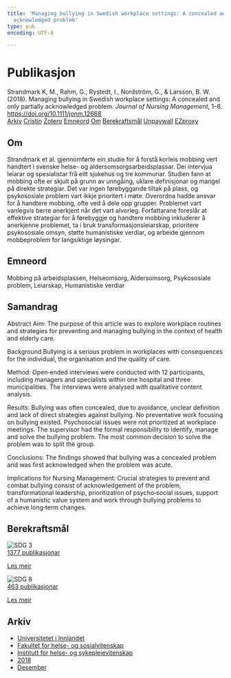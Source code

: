 ```yaml
---
title: 'Managing bullying in Swedish workplace settings: A concealed and only partially
  acknowledged problem'
type: pub
encoding: UTF-8

---
```

<h1>Publikasjon</h1>
<article id="csl-bib-container-ZE23IEGF" class="csl-bib-container">
  <div class="csl-bib-body"> <div class="csl-entry">Strandmark K, M., Rahm, G., Rystedt, I., Nordström, G., &#38; Larsson, B. W. (2018). Managing bullying in Swedish workplace settings: A concealed and only partially acknowledged problem. <i>Journal of Nursing Management</i>, 1–8. <a href="https://doi.org/10.1111/jonm.12668">https://doi.org/10.1111/jonm.12668</a></div> </div>
  <div class="csl-bib-buttons">
    <a href="#taxonomy-article-ZE23IEGF" alt="archive" class="csl-bib-button">Arkiv</a>
    <a href="https://app.cristin.no/results/show.jsf?id=1646105" alt="Cristin" class="csl-bib-button">Cristin</a>
    <a href="http://zotero.org/groups/5881554/items/ZE23IEGF" alt="Zotero" class="csl-bib-button">Zotero</a>
    <a href="#keywords-article-ZE23IEGF" alt="keywords" class="csl-bib-button">Emneord</a>
    <a href="#about-article-ZE23IEGF" alt="about_pub" class="csl-bib-button">Om</a>
    <a href="#sdg-article-ZE23IEGF" alt="sdg" class="csl-bib-button">Berekraftsmål</a>
    <a href="https://doi.org/10.1111/jonm.12668" alt="Unpaywall" class="csl-bib-button">Unpaywall</a>
    <a href="https://doi.org/10.1111/jonm.12668" alt="EZproxy" class="csl-bib-button">EZproxy</a>
  </div>
  <div id="csl-bib-meta-container-ZE23IEGF"></div>
</article>
<div id="csl-bib-meta-ZE23IEGF" class="csl-bib-meta">
  <article id="about-article-ZE23IEGF" class="about_pub-article">
    <h1>Om</h1>
    Strandmark et al. gjennomførte ein studie for å forstå korleis mobbing vert handtert i svenske helse- og aldersomsorgsarbeidsplassar. Dei intervjua leiarar og spesialistar frå eitt sjukehus og tre kommunar. Studien fann at mobbing ofte er skjult på grunn av unngåing, uklare definisjonar og mangel på direkte strategiar. Det var ingen førebyggande tiltak på plass, og psykososiale problem vart ikkje prioritert i møte. Overordna hadde ansvar for å handtere mobbing, ofte ved å dele opp grupper. Problemet vart vanlegvis berre anerkjent når det vart alvorleg. Forfattarane foreslår at effektive strategiar for å førebyggje og handtere mobbing inkluderer å anerkjenne problemet, ta i bruk transformasjonsleiarskap, prioritere psykososiale omsyn, støtte humanistiske verdiar, og arbeide gjennom mobbeproblem for langsiktige løysingar.
  </article>
  <article id="keywords-article-ZE23IEGF" class="keywords-article">
    <h1>Emneord</h1>
    Mobbing på arbeidsplassen, Helseomsorg, Aldersomsorg, Psykososiale problem, Leiarskap, Humanistiske verdiar
  </article>
  <article id="abstract-article-ZE23IEGF" class="abstract-article">
    <h1>Samandrag</h1>
    Abstract 
Aim: The purpose of this article was to explore workplace routines and strategies for preventing and managing bullying in the context of health and elderly care. 
 
Background 
Bullying is a serious problem in workplaces with consequences for the individual, the organisation and the quality of care. 
 
Method: Open‐ended interviews were conducted with 12 participants, including managers and specialists within one hospital and three municipalities. The interviews were analysed with qualitative content analysis. 
 
Results: Bullying was often concealed, due to avoidance, unclear definition and lack of direct strategies against bullying. No preventative work focusing on bullying existed. Psychosocial issues were not prioritized at workplace meetings. The supervisor had the formal responsibility to identify, manage and solve the bullying problem. The most common decision to solve the problem was to split the group. 
 
Conclusions: The findings showed that bullying was a concealed problem and was first acknowledged when the problem was acute. 
 
Implications for Nursing Management: Crucial strategies to prevent and combat bullying consist of acknowledgement of the problem, transformational leadership, prioritization of psycho‐social issues, support of a humanistic value system and work through bullying problems to achieve long‐term changes.
  </article>
  <article id="sdg-article-ZE23IEGF" class="sdg-article">
    <h1>Berekraftsmål</h1>
    <div class="sdg-container"><div id="sdg3" class="sdg">
        <img src="{{< params subfolder >}}images/sdg/sdg03_nn.png" class="image" alt="SDG 3">
        <div class="sdg-overlay">
          <a href="{{< params subfolder >}}nn/archive/?sdg=3#archive" class="sdg-publication-count"><span>1377</span> publikasjonar</a>
          <p><a href="https://fn.no/om-fn/fns-baerekraftsmaal/god-helse-og-livskvalitet?lang=nno-NO" class="sdg-read-more">Les meir</a></p>
        </div>
      </div> <div id="sdg8" class="sdg">
        <img src="{{< params subfolder >}}images/sdg/sdg08_nn.png" class="image" alt="SDG 8">
        <div class="sdg-overlay">
          <a href="{{< params subfolder >}}nn/archive/?sdg=8#archive" class="sdg-publication-count"><span>463</span> publikasjonar</a>
          <p><a href="https://fn.no/om-fn/fns-baerekraftsmaal/anstendig-arbeid-og-oekonomisk-vekst?lang=nno-NO" class="sdg-read-more">Les meir</a></p>
        </div>
      </div></div>
  </article>
  <article id="taxonomy-article-ZE23IEGF" class="taxonomy-article">
    <h1>Arkiv</h1>
    <ul>
      <li><a href="{{< params subfolder >}}nn/archive/?key=3DCRN523">Universitetet i Innlandet</a></li>
      <li><a href="{{< params subfolder >}}nn/archive/?key=IDKFS3MX">Fakultet for helse- og sosialvitenskap</a></li>
      <li><a href="{{< params subfolder >}}nn/archive/?key=GTV4ECMZ">Institutt for helse- og sykepleievitenskap</a></li>
      <li><a href="{{< params subfolder >}}nn/archive/?key=676HMQBA">2018</a></li>
      <li><a href="{{< params subfolder >}}nn/archive/?key=7GFMYTGY">Desember</a></li>
    </ul>
  </article>
</div>
